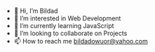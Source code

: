 - 👋 Hi, I’m Bildad
- 👀 I’m interested in Web Development
- 🌱 I’m currently learning JavaScript
- 💞️ I’m looking to collaborate on Projects
- 📫 How to reach me bildadowuor@yahoo.com

<!---
Jakom-coder/Jakom-coder is a ✨ special ✨ repository because its `README.md` (this file) appears on your GitHub profile.
You can click the Preview link to take a look at your changes.
--->
